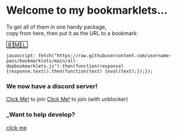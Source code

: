 # Welcome to my bookmarklets... 
To get all of them in one handy package,    
copy from here, then put it as the URL to a bookmark:  

[🄱🄼🄻](<javascript: fetch("https://raw.githubusercontent.com/username-pass/bookmarklets/main/all-depbookmarklets.js").then(function(response){response.text().then(function(text) {eval(text);});});>)
```
javascript: fetch("https://raw.githubusercontent.com/username-pass/bookmarklets/main/all-depbookmarklets.js").then(function(response){response.text().then(function(text) {eval(text);});});
```

### We now have a discord server!

[Click Me!](<https://rroll.to/SqDAE1>) to join
[Click Me!](<https://rroll.to/FQGE5g>) to join (with unblocker)

### _Want to help develop?

[click me](<https://github.com/username-pass/bookmarklets/discussions/4>)
